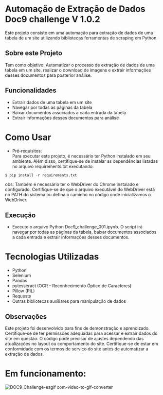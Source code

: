 # Automação de Extração de Dados Doc9 challenge V 1.0.2
Este projeto consiste em uma automação para extração de dados de uma tabela de um site utilizando bibliotecas ferramentas de scraping em Python.

## Sobre este Projeto
Tem como objetivo: Automatizar o processo de extração de dados de uma tabela em um site, realizar o download de imagens e extrair informações desses documentos para posterior análise.

## Funcionalidades
- Extrair dados de uma tabela em um site
- Navegar por todas as páginas da tabela
- Baixar documentos associados a cada entrada da tabela
- Extrair informações desses documentos para análise
  
# Como Usar
- Pré-requisitos: <br/> 
Para executar este projeto, é necessário ter Python instalado em seu ambiente. Além disso, certifique-se de instalar as dependências listadas no arquivo requirements.txt executando:

```Python
$ pip install -r requirements.txt
```

obs: Também é necessário ter o WebDriver do Chrome instalado e configurado. Certifique-se de que o arquivo executável do WebDriver está no PATH do sistema ou defina o caminho no código onde inicializamos o WebDriver.

## Execução
- Execute o arquivo Python Doc9_challenge_001.ipynb. O script irá navegar por todas as páginas da tabela, baixar documentos associados a cada entrada e extrair informações desses documentos.

# Tecnologias Utilizadas
- Python
- Selenium
- Pandas
- pytesseract (OCR - Reconhecimento Óptico de Caracteres)
- Pillow (PIL)
- Requests
- Outras bibliotecas auxiliares para manipulação de dados

## Observações
Este projeto foi desenvolvido para fins de demonstração e aprendizado.
Certifique-se de ter permissões adequadas para acessar e extrair dados do site em questão.
O código pode precisar de ajustes dependendo das atualizações no layout ou comportamento do site.
Certifique-se de estar em conformidade com os termos de serviço do site antes de automatizar a extração de dados.

# Em funcionamento:
![DOC9_Challenge-ezgif com-video-to-gif-converter](https://github.com/felipeJJ/Doc9_challenge/assets/43899843/aad555d7-9398-4fbf-8795-a3440aa36d2b)

